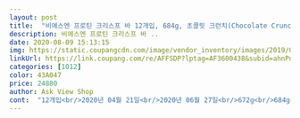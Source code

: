 ```yaml
---
layout: post 
title:  "비에스엔 프로틴 크리스프 바 12개입, 684g, 초콜릿 크런치(Chocolate Crunch)" 
description: 비에스엔 프로틴 크리스프 바 ..
date: 2020-08-09 15:13:15 
img: https://static.coupangcdn.com/image/vendor_inventory/images/2019/03/13/15/4/d6dc71ff-27a4-4397-b455-ad27031995c2.jpg 
linkUrl: https://link.coupang.com/re/AFFSDP?lptag=AF3600438&subid=ahnPublicAsk&pageKey=27641446&itemId=48051658&vendorItemId=3074885957&traceid=V0-113-f740cd550d38d214 
categories: [1012] 
color: 43A047 
price: 24880 
author: Ask View Shop 
cont:  "12개입<br/>2020년 04월 21일<br/>2020년 06월 27일<br/>672g<br/>684g<br/>▶️구매 동기<br/>▶️맛<br/>▶️배송<br/>▶️상품명<br/>▶️수량<br/>▶️유통기한<br/>▶️중량<br/>▶️포장<br/>⚀시식 후기<br/>⚀시식후기<br/>ㅎㄷㄷ... <br/>.<br/>.<br/><br/>가볍고 바삭하면서도 딱딱하지않고  소프트해서  부스럼 없이 잘 쪼개집니다<br/>개당 2천언 꼴로 봄 될것 같네요<br/>거기다가 양질의 단백질식단이라니<br/>견과류 뭉쳐놓은것에 달콤한 시럽 발라놓은것 같아 어디서 많이 먹어본듯한 맛이구요<br/>견과류에  달콤한 초코렛 묻어있는 맛입니다<br/>공부하는 학생들  가끔 출출할때 먹음 좋을것 같고  운동 후에나  다이어트 하시는 분들에게도 좋을것 같아요<br/>그 얼마나 듣고 보기에 바람직 해 보이는건<br/>그러나 단백질바 라는 로고와 상품명으로<br/>그러나 우리는 모두 잘알지요.<br/><br/>너도알고 나도 아는맛.<br/><br/>단백질 바 먹고  으샤 힘내시고 마지막까지 최선을 다합시다<br/>단백질바가 이렇게 달다니... <br/><br/>단백질용으로 구매한것도 아니구 운동 후에 먹고자  주문한것도 아닌 순수하게 간식!  간식용으로요<br/>단점이 있다면  이거 먹고  물을 한대접 먹어요<br/>달고짠데  맛이 없을 수가 있겠습니까?<br/>대한민국 수험생들이여 홧팅!<br/>도착하자 마자 2개를 그자리에서 해치우는 울딸<br/>딸램이 고3이라 늦은 시간까지 공부하고 피곤에 찌든 생활을 하다보니 먹고싶단거 있음 무조건 (몸에 해로운거 빼곤) 거의 다 사주는 편인데 친구들이 가끔 이런걸 먹는다 길래  시켜보았더니  수험생들  끼니  해결하고도 출출할 시간에 먹으라고 준비해 주었나 봅니다<br/>딸램이 학교에서 친구가 줘서 한개 얻어먹고 와선 맛있다고 먹고 싶다고 주문해 달라해서  직구로 시켜보았어요<br/>로켓직구 상품으로  주문날 포함 배송일 도착날까지 총 3일 걸렸네요<br/>맛은  달콤하면서도 고소하고 부드러우면서도 식감이 느꼐지고 씹히는 맛이 있습니다<br/>맛은 바삭하면서도 부드럽고 소프트하면서도 달콤하고  크기도 웬만한  일반 바에 비해 조금더 큰것 같네요<br/>맛이  생소하진 않아요... <br/><br/>먹는것 말곤 스트레스 풀때가 없는지 참  맛나게 먹네요... <br/><br/>모두들 맛나다고 극찬을 하더이다... <br/><br/>목넘김이 촉촉하지  않고 퍽퍽한 느낌도 있어  음료수와 함께 마심  좋을것 같아요<br/>무료배송에  개당으로 따져보면  비싼것 아니지만  박스로 주문하다 보니 구매할땐  비싼느낌이 들더라구요... <br/><br/>무엇보다  울딸이  맛있다고 잘먹어서 좋네요<br/>뭔지도 모르고 주문했지만 걍 간식으론 먹기 참 좋네요  물은  좀  많이 마시게 됩니다<br/>박스 열어보니  12개 들어있어요<br/>비닐채 만져보면  딱딱하지 않고 물렁물렁 합니다<br/>비엔스엔 프로틴 크리스트 바<br/>비엔스엔 프로틴 크리스프 바<br/>뾱뾱이 위,아래로 꽉꽉 눌러 채워  박스에 넣어 훼손없이 도착요<br/>살이안찌고 칼로리가 높지 않을 수 있을 까요?<br/>생각이 듭니다... <br/><br/>소비자의 마음까지 편하고 안심하게 먹을 수<br/>솔티드 토피 프레젤<br/>스모어<br/>실실 배가 고파 오고<br/>아래,위로  뾱뾱이 채워  박스에 담아 훼손없이 도착요<br/>어떻구요... <br/>ㅠ<br/>억울하고 고생하는 시간에 보상은 되겠다는<br/>여자 성인  손바닥 길이 정도 나오는 듯 하네요<br/>요거 한개만 먹음 출출한거 없어지고  두개먹음 밥먹고 싶은 생각 없어질 정도로 든든합니다<br/>이따금 허기질때 하나씩 먹으면<br/>이렇게 단짠단짠 초코바가 어띃게<br/>이제 수험날까지 40 일 남았는데 뭐든지 잘먹고 셤도 잘봄 좋겠네요<br/>읽어주셔서 감사합니다 ♡<br/>입이 궁금해서  주문을 해봤는데... <br/><br/>입이 심심할때 출출할때  또는 간식으로  운동후에 다이어트용으로 수험생에게도 괘안은 간식으로 추천하고 싶네요<br/>있는 바... <br/>.<br/><br/>있어요... <br/><br/>저녁에 야간수업이 있어서<br/>전 순전히  간식용으로 먹고 있지만요<br/>전 첨 먹어본 맛이고 뭔지도 정확히 모르고 먹고싶다 하길래 주문해줬는데  아  이것이  단백질 바! 였네요<br/>조심해서 드시고 건강하게 지내세요.<br/><br/>주문일 포함 도착일 까지 총3일요<br/>증말  넘 빨라서 깜놀요<br/>쵸코바의맛!<br/>크기는 왠만한 초코바보다 길이가 좀 더 긴듯요<br/>프로틴 바 첨 먹어 보았어요<br/>허겁지겁 가서 공부를 하다보면<br/>흠.<br/>, .<br/><br/>흰색 초콜릿 으로 도포되어  잡곡이 엉겨붙어<br/>" 
---
```

